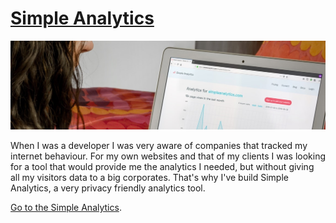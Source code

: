 ---
---

# [Simple Analytics](https://simpleanalytics.com)

<span class="image main"><img src="/images/simpleanalytics/header.jpg?" alt="Simple Analytics" /></span>

When I was a developer I was very aware of companies that tracked my internet behaviour. For my own websites and that of my clients I was looking for a tool that would provide me the analytics I needed, but without giving all my visitors data to a big corporates. That's why I've build Simple Analytics, a very privacy friendly analytics tool.

[Go to the Simple Analytics](https://simpleanalytics.com).
